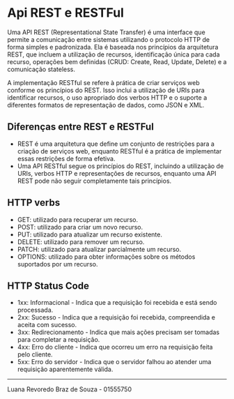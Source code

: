 # Api REST e RESTFul

Uma API REST (Representational State Transfer) é uma interface que permite a comunicação entre sistemas utilizando o protocolo HTTP de forma simples e padronizada. Ela é baseada nos princípios da arquitetura REST, que incluem a utilização de recursos, identificação única para cada recurso, operações bem definidas (CRUD: Create, Read, Update, Delete) e a comunicação stateless.

A implementação RESTful se refere à prática de criar serviços web conforme os princípios do REST. Isso inclui a utilização de URIs para identificar recursos, o uso apropriado dos verbos HTTP e o suporte a diferentes formatos de representação de dados, como JSON e XML.

## Diferenças entre REST e RESTFul

- REST é uma arquitetura que define um conjunto de restrições para a criação de serviços web, enquanto RESTful é a prática de implementar essas restrições de forma efetiva.
- Uma API RESTful segue os princípios do REST, incluindo a utilização de URIs, verbos HTTP e representações de recursos, enquanto uma API REST pode não seguir completamente tais princípios.

## HTTP verbs

- GET: utilizado para recuperar um recurso.
- POST: utilizado para criar um novo recurso.
- PUT: utilizado para atualizar um recurso existente.
- DELETE: utilizado para remover um recurso.
- PATCH: utilizado para atualizar parcialmente um recurso.
- OPTIONS: utilizado para obter informações sobre os métodos suportados por um recurso.

## HTTP Status Code

- 1xx: Informacional - Indica que a requisição foi recebida e está sendo processada.
- 2xx: Sucesso - Indica que a requisição foi recebida, compreendida e aceita com sucesso.
- 3xx: Redirecionamento - Indica que mais ações precisam ser tomadas para completar a requisição.
- 4xx: Erro do cliente - Indica que ocorreu um erro na requisição feita pelo cliente.
- 5xx: Erro do servidor - Indica que o servidor falhou ao atender uma requisição aparentemente válida.

---

Luana Revoredo Braz de Souza - 01555750
